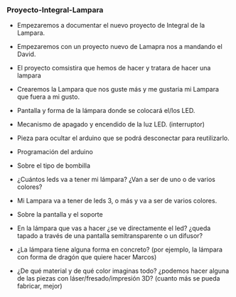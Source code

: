 ### Proyecto-Integral-Lampara

* Empezaremos a documentar el nuevo proyecto de Integral de la Lampara.

* Empezaremos con un proyecto nuevo de Lamapra nos a mandando el David.

* El proyecto comsistira que hemos de hacer y tratara de hacer una lampara

* Crearemos la Lampara que nos guste más y me gustaria mi Lampara que fuera a mi gusto.

* Pantalla y forma de la lámpara donde se colocará el/los LED.

* Mecanismo de apagado y encendido de la luz LED. (interruptor)

* Pieza para ocultar el arduino que se podrá desconectar para reutilizarlo.

* Programación del arduino

* Sobre el tipo de bombilla

* ¿Cuántos leds va a tener mi lámpara? ¿Van a ser de uno o de varios colores?

* Mi Lampara va a tener de leds 3, o más y va a ser de varios colores.

 * Sobre la pantalla y el soporte

* En la lámpara que vas a hacer ¿se ve directamente el led? ¿queda tapado a través de una pantalla semitransparente o un difusor?

* ¿La lámpara tiene alguna forma en concreto? (por ejemplo, la lámpara con forma de dragón que quiere hacer Marcos)
    
* ¿De qué material y de qué color imaginas todo? ¿podemos hacer alguna de las piezas con láser/fresado/impresión 3D? (cuanto más se pueda fabricar, mejor)
